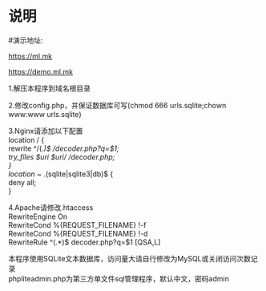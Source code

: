 # 说明
#演示地址:

https://ml.mk

https://demo.ml.mk

1.解压本程序到域名根目录  

2.修改config.php，并保证数据库可写(chmod 666 urls.sqlite;chown www:www urls.sqlite)  

3.Nginx请添加以下配置  
location / {  
	rewrite ^/(.*)$ /decoder.php?q=$1;  
		try_files $uri $uri/ /decoder.php;  
}  
location ~* \.(sqlite|sqlite3|db)$ {  
	deny all;  
}  

4.Apache请修改.htaccess  
RewriteEngine On  
RewriteCond %{REQUEST_FILENAME} !-f  
RewriteCond %{REQUEST_FILENAME} !-d  
RewriteRule ^(.*)$ decoder.php?q=$1 [QSA,L]  

本程序使用SQLite文本数据库，访问量大请自行修改为MySQL或关闭访问次数记录  
phpliteadmin.php为第三方单文件sql管理程序，默认中文，密码admin  
